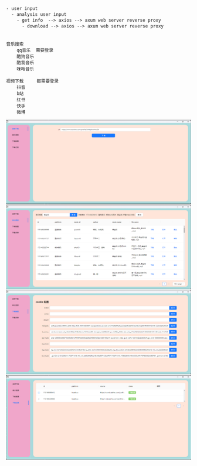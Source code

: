 ```
- user input    
  - analysis user input
    - get info  --> axios --> axum web server reverse proxy
      - download --> axios --> axum web server reverse proxy
      
      
音乐搜索
    qq音乐  需要登录
    酷狗音乐 
    酷我音乐 
    咪咕音乐 
    
视频下载     都需要登录
    抖音    
    b站     
    红书    
    快手    
    微博    
```
![](./1.png)
![](./2.png)
![](./3.png)
![](./4.png)